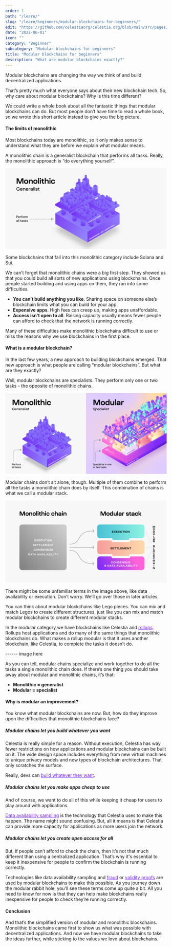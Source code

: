 ```yaml
---
order: 1
path: "/learn/"
slug: "/learn/beginners/modular-blockchains-for-beginners/"
edit: "https://github.com/celestiaorg/celestia.org/blob/main/src/pages/markdown-pages/learn/modular%20blockchains%20for%20beginners-modular%20blockchains%20for%20beginners.md"
date: "2022-06-01"
icon: ""
category: "Beginner"
subcategory: "Modular blockchains for beginners"
title: "Modular blockchains for beginners"
description: "What are modular blockchains exactly?"
---
```


<head>
  <meta name="twitter:card" content="summary_large_image">
  <meta name="twitter:site" content="@CelestiaOrg">
  <meta name="twitter:creator" content="@likebeckett">
  <meta name="twitter:title" content="Modular blockchains for beginners">
  <meta name="twitter:description" content="What are modular blockchains exactly?">
  <meta name="twitter:image" content="https://raw.githubusercontent.com/celestiaorg/celestia.org/main/src/pages/markdown-pages/learn/images/learn-modular-twitter-card.png">
<head/>

Modular blockchains are changing the way we think of and build decentralized applications.

That’s pretty much what everyone says about their new blockchain tech. So, why care about modular blockchains? Why is this time different?

We could write a whole book about all the fantastic things that modular blockchains can do. But most people don’t have time to read a whole book, so we wrote this short article instead to give you the big picture.

#### The limits of monolithic
Most blockchains today are monolithic, so it only makes sense to understand what they are before we explain what modular means.

A monolithic chain is a generalist blockchain that performs all tasks. Really, the monolithic approach is “do everything yourself”.

![GATSBY_EMPTY_ALT](./images/monolithic-generalist.png)

Some blockchains that fall into this monolithic category include Solana and Sui.

We can’t forget that monolithic chains were a big first step. They showed us that you could build all sorts of new applications using blockchains. Once people started building and using apps on them, they ran into some difficulties. 

- **You can’t build anything you like**. Sharing space on someone else’s blockchain limits what you can build for your app.
- **Expensive apps**. High fees can creep up, making apps unaffordable.
- **Access isn’t open to all**. Raising capacity usually means fewer people can afford to check that the network is running correctly.

Many of these difficulties make monolithic blockchains difficult to use or miss the reasons why we use blockchains in the first place.

#### What is a modular blockchain?
In the last few years, a new approach to building blockchains emerged. That new approach is what people are calling “modular blockchains”. But what are they exactly?

Well, modular blockchains are specialists. They perform only one or two tasks - the opposite of monolithic chains.

![GATSBY_EMPTY_ALT](./images/monolithic-modular-comparison.png)

Modular chains don’t sit alone, though. Multiple of them combine to perform all the tasks a monolithic chain does by itself. This combination of chains is what we call a modular stack.

![GATSBY_EMPTY_ALT](./images/modular-and-monolithic-stack.png)

There might be some unfamiliar terms in the image above, like data availability or execution. Don’t worry. We’ll go over those in later articles.

You can think about modular blockchains like Lego pieces. You can mix and match Legos to create different structures, just like you can mix and match modular blockchains to create different modular stacks.

In the modular category we have blockchains like Celestia and <a href="https://celestia.org/glossary/rollup" target="_blank" rel="noopener noreferrer" style="color:#7B2BF9;">rollups</a>. Rollups host applications and do many of the same things that monolithic blockchains do. What makes a rollup modular is that it uses another blockchain, like Celestia, to complete the tasks it doesn’t do.

------ image here

As you can tell, modular chains specialize and work together to do all the tasks a single monolithic chain does. If there’s one thing you should take away about modular and monolithic chains, it’s that:
- **Monolithic = generalist**
- **Modular = specialist**

#### Why is modular an improvement?
You know what modular blockchains are now. But, how do they improve upon the difficulties that monolithic blockchains face?

##### Modular chains let you build whatever you want

Celestia is really simple for a reason. Without execution, Celestia has way fewer restrictions on how applications and modular blockchains can be built on it. The wide design space includes everything from new virtual machines to unique privacy models and new types of blockchain architectures. That only scratches the surface.

Really, devs can <a href="https://celestia.org/developer-portal/" target="_blank" rel="noopener noreferrer" style="color:#7B2BF9;">build whatever they want</a>.

##### Modular chains let you make apps cheap to use

And of course, we want to do all of this while keeping it cheap for users to play around with applications.

<a href="https://celestia.org/glossary/data-availability-sampling/" target="_blank" rel="noopener noreferrer" style="color:#7B2BF9;">Data availability sampling</a> is the technology that Celestia uses to make this happen. The name might sound confusing. But, all it means is that Celestia can provide more capacity for applications as more users join the network.

##### Modular chains let you create open access for all
But, if people can’t afford to check the chain, then it’s not that much different than using a centralized application. That’s why it's essential to keep it inexpensive for people to confirm the blockchain is running correctly.

Technologies like data availability sampling and <a href="https://celestia.org/glossary/state-transition-fraud-proof/" target="_blank" rel="noopener noreferrer" style="color:#7B2BF9;">fraud</a> or <a href="https://celestia.org/glossary/validity-proof/" target="_blank" rel="noopener noreferrer" style="color:#7B2BF9;">validity proofs</a> are used by modular blockchains to make this possible. As you journey down the modular rabbit hole, you’ll see these terms come up quite a bit. All you need to know for now is that they can help make blockchains really inexpensive for people to check they’re running correctly.

#### Conclusion
And that’s the simplified version of modular and monolithic blockchains. Monolithic blockchains came first to show us what was possible with decentralized applications. And now we have modular blockchains to take the ideas further, while sticking to the values we love about blockchains.
